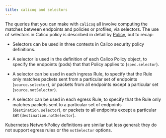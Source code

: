 ```yaml
---
title: calicoq and selectors
---
```


The queries that you can make with `calicoq` all involve computing the matches
between endpoints and policies or profiles, via selectors.  The use of
selectors in Calico policy is described in detail
by
[Policy]({{site.baseurl}}/{{page.version}}/reference/calicoctl/resources/policy),
but to recap:

- Selectors can be used in three contexts in Calico security policy
  definitions.

- A selector is used in the definition of each Calico Policy object, to specify
  the endpoints (pods) that that Policy applies to (`spec.selector`).

- A selector can be used in each ingress Rule, to specify that the Rule only
  matches packets sent from a particular set of endpoints (`source.selector`),
  or packets from all endpoints except a particular set (`source.notSelector`).

- A selector can be used in each egress Rule, to specify that the Rule only
  matches packets sent to a particular set of endpoints
  (`destination.selector`), or packets to all endpoints except a particular set
  (`destination.notSelector`).

Kubernetes NetworkPolicy definitions are similar but less general: they do
not support egress rules or the `notSelector` options.
